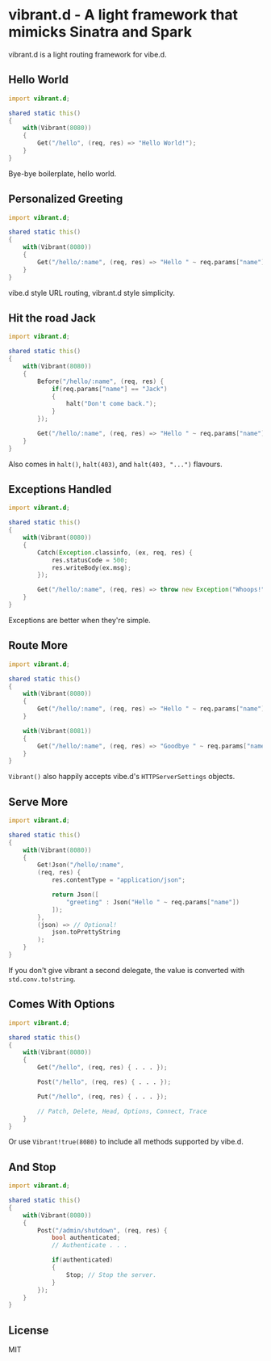 vibrant.d - A light framework that mimicks Sinatra and Spark
============================================================

vibrant.d is a light routing framework for vibe.d.

Hello World
-----------

```d
import vibrant.d;

shared static this()
{
    with(Vibrant(8080))
    {
        Get("/hello", (req, res) => "Hello World!");
    }
}
```

Bye-bye boilerplate, hello world.

Personalized Greeting
---------------------

```d
import vibrant.d;

shared static this()
{
    with(Vibrant(8080))
    {
        Get("/hello/:name", (req, res) => "Hello " ~ req.params["name"]);
    }
}
```

vibe.d style URL routing, vibrant.d style simplicity.

Hit the road Jack
-----------------

```d
import vibrant.d;

shared static this()
{
    with(Vibrant(8080))
    {
        Before("/hello/:name", (req, res) {
            if(req.params["name"] == "Jack")
            {
                halt("Don't come back.");
            }
        });

        Get("/hello/:name", (req, res) => "Hello " ~ req.params["name"]);
    }
}
```

Also comes in `halt()`, `halt(403)`, and `halt(403, "...")` flavours.

Exceptions Handled
------------------

```d
import vibrant.d;

shared static this()
{
    with(Vibrant(8080))
    {
        Catch(Exception.classinfo, (ex, req, res) {
            res.statusCode = 500;
            res.writeBody(ex.msg);
        });

        Get("/hello/:name", (req, res) => throw new Exception("Whoops!"));
    }
}
```

Exceptions are better when they're simple.

Route More
----------

```d
import vibrant.d;

shared static this()
{
    with(Vibrant(8080))
    {
        Get("/hello/:name", (req, res) => "Hello " ~ req.params["name"]);
    }

    with(Vibrant(8081))
    {
        Get("/hello/:name", (req, res) => "Goodbye " ~ req.params["name"]);
    }
}
```

`Vibrant()` also happily accepts vibe.d's `HTTPServerSettings` objects.

Serve More
----------

```d
import vibrant.d;

shared static this()
{
    with(Vibrant(8080))
    {
        Get!Json("/hello/:name",
        (req, res) {
            res.contentType = "application/json";

            return Json([
                "greeting" : Json("Hello " ~ req.params["name"])
            ]);
        },
        (json) => // Optional!
            json.toPrettyString
        );
    }
}
```

If you don't give vibrant a second delegate, the value is converted with `std.conv.to!string`.

Comes With Options
------------------

```d
import vibrant.d;

shared static this()
{
    with(Vibrant(8080))
    {
        Get("/hello", (req, res) { . . . });

        Post("/hello", (req, res) { . . . });

        Put("/hello", (req, res) { . . . });

        // Patch, Delete, Head, Options, Connect, Trace
    }
}
```

Or use `Vibrant!true(8080)` to include all methods supported by vibe.d.

And Stop
--------

```d
import vibrant.d;

shared static this()
{
    with(Vibrant(8080))
    {
        Post("/admin/shutdown", (req, res) {
            bool authenticated;
            // Authenticate . . .

            if(authenticated)
            {
                Stop; // Stop the server.
            }
        });
    }
}
```

License
-------

MIT
